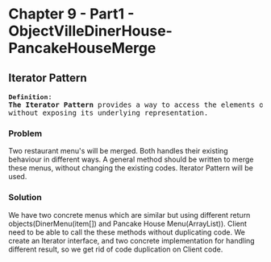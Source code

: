 ﻿# Chapter 9 - Part1 - ObjectVilleDinerHouse-PancakeHouseMerge 

## Iterator Pattern

<pre><font size="3"><b>Definition</b></font>:
<b>The Iterator Pattern</b> provides a way to access the elements of an aggregate object sequantially
without exposing its underlying representation.
</pre>

### Problem
Two restaurant menu's will be merged. Both handles their existing behaviour in different ways.
A general method should be written to merge these menus, without changing the existing codes.
Iterator Pattern will be used.

### Solution
We have two concrete menus which are similar but using different return objects(DinerMenu(item[]) and Pancake House Menu(ArrayList)).
Client need to be able to call the these methods without duplicating code.
We create an Iterator interface, and two concrete implementation for handling different result, 
so we get rid of code duplication on Client code.